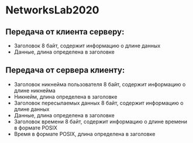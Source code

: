 # NetworksLab2020

## Передача от клиента серверу:
* Заголовок 8 байт, содержит информацию о длине данных  
* Данные, длина определена в заголовке  


## Передача от сервера клиенту:
* Заголовок никнейма пользователя 8 байт, содержит информацию о длине никнейма  
* Никнейм, длина определена в заголовке  
* Заголовок пересылаемых данных 8 байт, содержит информацию о длине данных  
* Данные, длина определена в заголовке  
* Заголовок времени 8 байт, содержит информацию о длине времени в формате POSIX   
* Время в формате POSIX, длина определена в заголовке  
